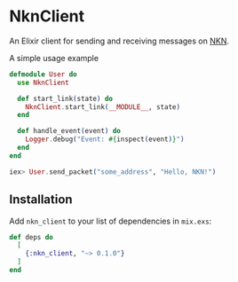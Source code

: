 # NknClient

An Elixir client for sending and receiving messages on [NKN](https://nkn.org).

A simple usage example

```elixir
defmodule User do
  use NknClient

  def start_link(state) do
    NknClient.start_link(__MODULE__, state)
  end

  def handle_event(event) do
    Logger.debug("Event: #{inspect(event)}")
  end
end

iex> User.send_packet("some_address", "Hello, NKN!")

```

## Installation

Add `nkn_client` to your list of dependencies in `mix.exs`:

```elixir
def deps do
  [
    {:nkn_client, "~> 0.1.0"}
  ]
end
```


